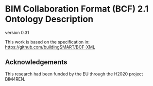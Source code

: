 # BIM Collaboration Format (BCF) 2.1  Ontology Description

version 0.31

This work is based on the specification in: https://github.com/buildingSMART/BCF-XML


## Acknowledgements
This research had been funded by the EU through the H2020 project BIM4REN.